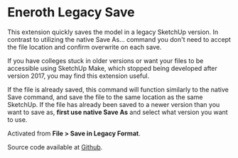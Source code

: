 # Eneroth Legacy Save

This extension quickly saves the model in a legacy SketchUp version. In contrast
to utilizing the native Save As... command you don't need to accept the file
location and confirm overwrite on each save.

If you have colleges stuck in older versions or want your files to be accessible
using SketchUp Make, which stopped being developed after version 2017, you may
find this extension useful.

If the file is already saved, this command will function similarly to the native
Save command, and save the file to the same location as the same SketchUp.
If the file has already been saved to a newer version than you want to save as,
**first use native Save As** and select what version you want to use.

Activated from **File > Save in Legacy Format**.

Source code available at [Github](https://github.com/Eneroth3/legacy-save).
